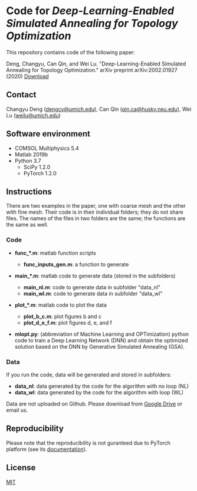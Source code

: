 # Code for _Deep-Learning-Enabled Simulated Annealing for Topology Optimization_
This repository contains code of the following paper:

Deng, Changyu, Can Qin, and Wei Lu. "Deep-Learning-Enabled Simulated Annealing for Topology Optimization." arXiv preprint arXiv:2002.01927 (2020) [Download](https://arxiv.org/pdf/2002.01927.pdf) 

## Contact
Changyu Deng (dengcy@umich.edu), Can Qin (qin.ca@husky.neu.edu), Wei Lu (weilu@umich.edu)

## Software environment
* COMSOL Multiphysics 5.4
* Matlab 2019b
* Python 3.7
  * SciPy 1.2.0
  * PyTorch 1.2.0

## Instructions
There are two examples in the paper, one with coarse mesh and the other with fine mesh. Their code is in their individual folders; they do not share files. The names of the files in two folders are the same; the functions are the same as well.

### Code
* <strong>func_*.m</strong>: matlab function scripts
	* <strong>func_inputs_gen.m</strong>: a function to generate
  
* <strong>main_*.m</strong>: matlab code to generate data (stored in the subfolders)
	* <strong>main_nl.m</strong>: code to generate data in subfolder "data_nl"
	* <strong>main_wl.m</strong>: code to generate data in subfolder "data_wl"

* <strong>plot_*.m</strong>: matlab code to plot the data
	* <strong>plot_b_c.m</strong>: plot figures b and c
	* <strong>plot_d_e_f.m</strong>: plot figures d, e, and f
  
* <strong>mlopt.py</strong>: (abbreviation of Machine Learning and OPTimization) python code to train a Deep Learning Network (DNN) and obtain the optimized solution based on the DNN by Generative Simulated Annealing (GSA).

### Data
If you run the code, data will be generated and stored in subfolders:
* <strong>data_nl</strong>: data generated by the code for the algorithm with no loop (NL)
* <strong>data_wl</strong>: data generated by the code for the algorithm with loop (WL)    

Data are not uploaded on Github. Please download from [Google Drive](https://drive.google.com/drive/folders/1f6Xrd9e-RAUsh9vqIqUXbEw8F1_2Qg_5?usp=sharing) or email us.

## Reproducibility
Please note that the reproducibility is not guranteed due to PyTorch platform (see its [documentation](https://pytorch.org/docs/stable/notes/randomness.html#reproducibility)).

## License
[MIT](https://choosealicense.com/licenses/mit/)